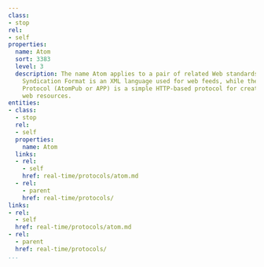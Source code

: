```yaml
---
class:
- stop
rel:
- self
properties:
  name: Atom
  sort: 3383
  level: 3
  description: The name Atom applies to a pair of related Web standards. The Atom
    Syndication Format is an XML language used for web feeds, while the Atom Publishing
    Protocol (AtomPub or APP) is a simple HTTP-based protocol for creating and updating
    web resources.
entities:
- class:
  - stop
  rel:
  - self
  properties:
    name: Atom
  links:
  - rel:
    - self
    href: real-time/protocols/atom.md
  - rel:
    - parent
    href: real-time/protocols/
links:
- rel:
  - self
  href: real-time/protocols/atom.md
- rel:
  - parent
  href: real-time/protocols/
...
```

